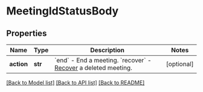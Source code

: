 # MeetingIdStatusBody

## Properties
Name | Type | Description | Notes
------------ | ------------- | ------------- | -------------
**action** | **str** | &#x60;end&#x60; - End a meeting.     &#x60;recover&#x60; - [Recover](https://support.zoom.us/hc/en-us/articles/360038297111-Recover-a-deleted-meeting) a deleted meeting.  | [optional] 

[[Back to Model list]](../README.md#documentation-for-models) [[Back to API list]](../README.md#documentation-for-api-endpoints) [[Back to README]](../README.md)

